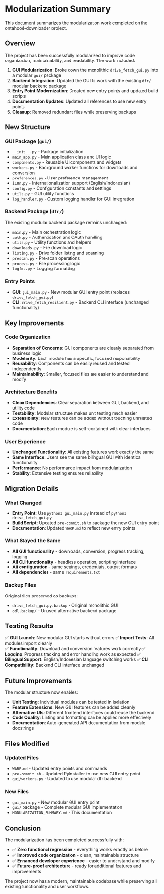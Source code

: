 # Modularization Summary

This document summarizes the modularization work completed on the ontahood-downloader project.

## Overview

The project has been successfully modularized to improve code organization, maintainability, and readability. The work included:

1. **GUI Modularization**: Broke down the monolithic `drive_fetch_gui.py` into a modular `gui/` package
2. **Backend Integration**: Updated the GUI to work with the existing `dfr/` modular backend package  
3. **Entry Point Modernization**: Created new entry points and updated build scripts
4. **Documentation Updates**: Updated all references to use new entry points
5. **Cleanup**: Removed redundant files while preserving backups

## New Structure

### GUI Package (`gui/`)
- `__init__.py` - Package initialization
- `main_app.py` - Main application class and UI logic
- `components.py` - Reusable UI components and widgets
- `workers.py` - Background worker functions for downloads and conversion
- `preferences.py` - User preference management
- `i18n.py` - Internationalization support (English/Indonesian)
- `config.py` - Configuration constants and settings
- `utils.py` - GUI utility functions
- `log_handler.py` - Custom logging handler for GUI integration

### Backend Package (`dfr/`)
The existing modular backend package remains unchanged:
- `main.py` - Main orchestration logic
- `auth.py` - Authentication and OAuth handling
- `utils.py` - Utility functions and helpers
- `downloads.py` - File download logic
- `listing.py` - Drive folder listing and scanning
- `prescan.py` - Pre-scan operations
- `process.py` - File processing logic
- `logfmt.py` - Logging formatting

### Entry Points
- **GUI**: `gui_main.py` - New modular GUI entry point (replaces `drive_fetch_gui.py`)
- **CLI**: `drive_fetch_resilient.py` - Backend CLI interface (unchanged functionality)

## Key Improvements

### Code Organization
- **Separation of Concerns**: GUI components are cleanly separated from business logic
- **Modularity**: Each module has a specific, focused responsibility
- **Reusability**: Components can be easily reused and tested independently
- **Maintainability**: Smaller, focused files are easier to understand and modify

### Architecture Benefits
- **Clean Dependencies**: Clear separation between GUI, backend, and utility code
- **Testability**: Modular structure makes unit testing much easier
- **Extensibility**: New features can be added without touching unrelated code
- **Documentation**: Each module is self-contained with clear interfaces

### User Experience
- **Unchanged Functionality**: All existing features work exactly the same
- **Same Interface**: Users see the same bilingual GUI with identical functionality
- **Performance**: No performance impact from modularization
- **Stability**: Extensive testing ensures reliability

## Migration Details

### What Changed
- **Entry Point**: Use `python3 gui_main.py` instead of `python3 drive_fetch_gui.py`
- **Build Script**: Updated `pre-commit.sh` to package the new GUI entry point
- **Documentation**: Updated `WARP.md` to reflect new entry points

### What Stayed the Same
- **All GUI functionality** - downloads, conversion, progress tracking, logging
- **All CLI functionality** - headless operation, scripting interface
- **All configuration** - same settings, credentials, output formats
- **All dependencies** - same `requirements.txt`

### Backup Files
Original files preserved as backups:
- `drive_fetch_gui.py.backup` - Original monolithic GUI
- `odl.backup/` - Unused alternative backend package

## Testing Results

✅ **GUI Launch**: New modular GUI starts without errors
✅ **Import Tests**: All modules import cleanly  
✅ **Functionality**: Download and conversion features work correctly
✅ **Logging**: Progress tracking and error handling work as expected
✅ **Bilingual Support**: English/Indonesian language switching works
✅ **CLI Compatibility**: Backend CLI interface unchanged

## Future Improvements

The modular structure now enables:
- **Unit Testing**: Individual modules can be tested in isolation
- **Feature Extensions**: New GUI features can be added cleanly
- **Alternative UIs**: Different frontend interfaces could reuse the backend
- **Code Quality**: Linting and formatting can be applied more effectively
- **Documentation**: Auto-generated API documentation from module docstrings

## Files Modified

### Updated Files
- `WARP.md` - Updated entry points and commands
- `pre-commit.sh` - Updated PyInstaller to use new GUI entry point
- `gui/workers.py` - Updated to use modular dfr backend

### New Files  
- `gui_main.py` - New modular GUI entry point
- `gui/` package - Complete modular GUI implementation
- `MODULARIZATION_SUMMARY.md` - This documentation

## Conclusion

The modularization has been completed successfully with:
- ✅ **Zero functional regression** - everything works exactly as before  
- ✅ **Improved code organization** - clean, maintainable structure
- ✅ **Enhanced developer experience** - easier to understand and modify
- ✅ **Future-proof architecture** - ready for additional features and improvements

The project now has a modern, maintainable codebase while preserving all existing functionality and user workflows.
